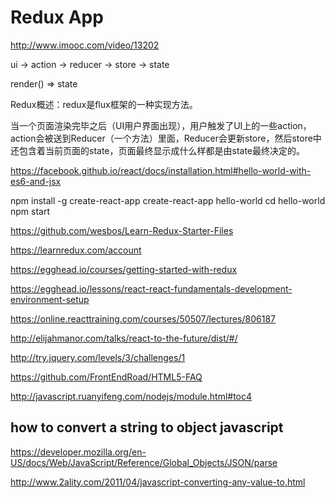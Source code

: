 # Redux App


http://www.imooc.com/video/13202


ui -> action -> reducer -> store -> state 


render() => state


Redux概述：redux是flux框架的一种实现方法。

当一个页面渲染完毕之后（UI用户界面出现），用户触发了UI上的一些action，action会被送到Reducer（一个方法）里面，Reducer会更新store，然后store中还包含着当前页面的state，页面最终显示成什么样都是由state最终决定的。




https://facebook.github.io/react/docs/installation.html#hello-world-with-es6-and-jsx

npm install -g create-react-app
create-react-app hello-world
cd hello-world
npm start






https://github.com/wesbos/Learn-Redux-Starter-Files

https://learnredux.com/account



https://egghead.io/courses/getting-started-with-redux

https://egghead.io/lessons/react-react-fundamentals-development-environment-setup


https://online.reacttraining.com/courses/50507/lectures/806187



http://elijahmanor.com/talks/react-to-the-future/dist/#/























http://try.jquery.com/levels/3/challenges/1


https://github.com/FrontEndRoad/HTML5-FAQ


http://javascript.ruanyifeng.com/nodejs/module.html#toc4





## how to convert a string to object javascript

https://developer.mozilla.org/en-US/docs/Web/JavaScript/Reference/Global_Objects/JSON/parse


http://www.2ality.com/2011/04/javascript-converting-any-value-to.html









